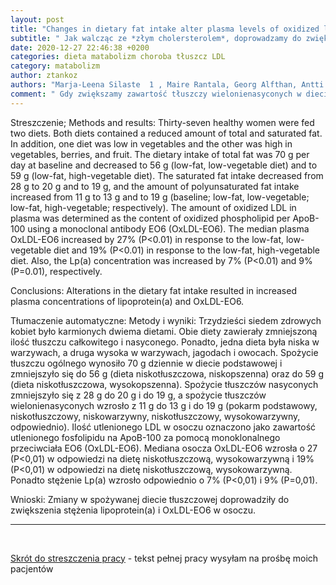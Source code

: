 ```yaml
---
layout: post
title: "Changes in dietary fat intake alter plasma levels of oxidized low-density lipoprotein and lipoprotein(a)"
subtitle: " Jak walcząc ze *złym cholersterolem*, doprowadzamy do zwiększenia we krwi substancji toksycznych, rakotwórczych i miażdzycorodnych"
date: 2020-12-27 22:46:38 +0200
categories: dieta matabolizm choroba tłuszcz LDL
category: matabolizm
author: ztankoz
authors: "Marja-Leena Silaste  1 , Maire Rantala, Georg Alfthan, Antti Aro, Joseph L Witztum, Y Antero Kesäniemi, Sohvi Hörkkö"
comment: " Gdy zwiększamy zawartość tłuszczy wielonienasyconych w diecie (PUFA), obniża się poziom LDL - Hurra! Jednocześnie podnosi się wartość utlenionego LDL oraz lipoproteiny(a) (szkodliwe toksyny) - Upss! "
---
```


Streszczenie;
Methods and results: Thirty-seven healthy women were fed two diets. Both diets contained a reduced amount of total and saturated fat. In addition, one diet was low in vegetables and the other was high in vegetables, berries, and fruit. The dietary intake of total fat was 70 g per day at baseline and decreased to 56 g (low-fat, low-vegetable diet) and to 59 g (low-fat, high-vegetable diet). The saturated fat intake decreased from 28 g to 20 g and to 19 g, and the amount of polyunsaturated fat intake increased from 11 g to 13 g and to 19 g (baseline; low-fat, low-vegetable; low-fat, high-vegetable; respectively). The amount of oxidized LDL in plasma was determined as the content of oxidized phospholipid per ApoB-100 using a monoclonal antibody EO6 (OxLDL-EO6). The median plasma OxLDL-EO6 increased by 27% (P<0.01) in response to the low-fat, low-vegetable diet and 19% (P<0.01) in response to the low-fat, high-vegetable diet. Also, the Lp(a) concentration was increased by 7% (P<0.01) and 9% (P=0.01), respectively.

Conclusions: Alterations in the dietary fat intake resulted in increased plasma concentrations of lipoprotein(a) and OxLDL-EO6.

Tłumaczenie automatyczne:
Metody i wyniki: Trzydzieści siedem zdrowych kobiet było karmionych dwiema dietami. Obie diety zawierały zmniejszoną ilość tłuszczu całkowitego i nasyconego. Ponadto, jedna dieta była niska w warzywach, a druga wysoka w warzywach, jagodach i owocach. Spożycie tłuszczu ogólnego wynosiło 70 g dziennie w diecie podstawowej i zmniejszyło się do 56 g (dieta niskotłuszczowa, niskopszenna) oraz do 59 g (dieta niskotłuszczowa, wysokopszenna). Spożycie tłuszczów nasyconych zmniejszyło się z 28 g do 20 g i do 19 g, a spożycie tłuszczów wielonienasyconych wzrosło z 11 g do 13 g i do 19 g (pokarm podstawowy, niskotłuszczowy, niskowarzywny, niskotłuszczowy, wysokowarzywny, odpowiednio). Ilość utlenionego LDL w osoczu oznaczono jako zawartość utlenionego fosfolipidu na ApoB-100 za pomocą monoklonalnego przeciwciała EO6 (OxLDL-EO6). Mediana osocza OxLDL-EO6 wzrosła o 27 (P<0,01) w odpowiedzi na dietę niskotłuszczową, wysokowarzywną i 19% (P<0,01) w odpowiedzi na dietę niskotłuszczową, wysokowarzywną. Ponadto stężenie Lp(a) wzrosło odpowiednio o 7% (P<0,01) i 9% (P=0,01).

Wnioski: Zmiany w spożywanej diecie tłuszczowej doprowadziły do zwiększenia stężenia lipoprotein(a) i OxLDL-EO6 w osoczu.

<hr>
<br>

[Skrót do streszczenia pracy](https://pubmed.ncbi.nlm.nih.gov/14739118/) - tekst pełnej pracy wysyłam na prośbę moich pacjentów
